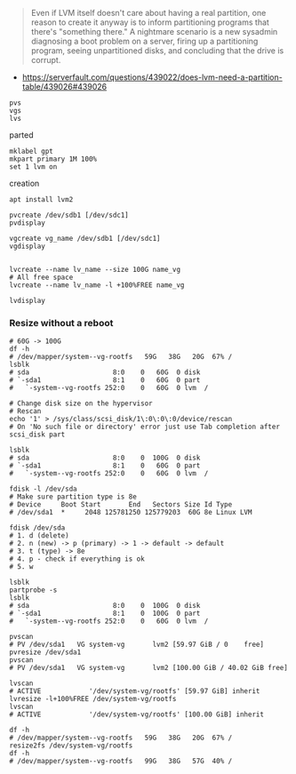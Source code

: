 
> Even if LVM itself doesn't care about having a real partition, one reason to create it anyway
> is to inform partitioning programs that there's "something there."
> A nightmare scenario is a new sysadmin diagnosing a boot problem on a server,
> firing up a partitioning program, seeing unpartitioned disks, and concluding that the drive is corrupt.
* https://serverfault.com/questions/439022/does-lvm-need-a-partition-table/439026#439026

```shell
pvs
vgs
lvs
```

parted
```
mklabel gpt
mkpart primary 1M 100%
set 1 lvm on
```

creation
```shell
apt install lvm2

pvcreate /dev/sdb1 [/dev/sdc1]
pvdisplay

vgcreate vg_name /dev/sdb1 [/dev/sdc1]
vgdisplay


lvcreate --name lv_name --size 100G name_vg
# All free space
lvcreate --name lv_name -l +100%FREE name_vg

lvdisplay
```

### Resize without a reboot
```shell
# 60G -> 100G
df -h
# /dev/mapper/system--vg-rootfs   59G   38G   20G  67% /
lsblk
# sda                     8:0    0   60G  0 disk 
# `-sda1                  8:1    0   60G  0 part 
#   `-system--vg-rootfs 252:0    0   60G  0 lvm  /

# Change disk size on the hypervisor
# Rescan
echo '1' > /sys/class/scsi_disk/1\:0\:0\:0/device/rescan
# On 'No such file or directory' error just use Tab completion after scsi_disk part

lsblk
# sda                     8:0    0  100G  0 disk 
# `-sda1                  8:1    0   60G  0 part 
#   `-system--vg-rootfs 252:0    0   60G  0 lvm  /

fdisk -l /dev/sda
# Make sure partition type is 8e
# Device     Boot Start       End   Sectors Size Id Type
# /dev/sda1  *     2048 125781250 125779203  60G 8e Linux LVM

fdisk /dev/sda
# 1. d (delete)
# 2. n (new) -> p (primary) -> 1 -> default -> default
# 3. t (type) -> 8e
# 4. p - check if everything is ok
# 5. w

lsblk
partprobe -s
lsblk
# sda                     8:0    0  100G  0 disk 
# `-sda1                  8:1    0  100G  0 part 
#   `-system--vg-rootfs 252:0    0   60G  0 lvm  /

pvscan
# PV /dev/sda1   VG system-vg       lvm2 [59.97 GiB / 0    free]
pvresize /dev/sda1
pvscan
# PV /dev/sda1   VG system-vg       lvm2 [100.00 GiB / 40.02 GiB free]

lvscan
# ACTIVE            '/dev/system-vg/rootfs' [59.97 GiB] inherit
lvresize -l+100%FREE /dev/system-vg/rootfs
lvscan
# ACTIVE            '/dev/system-vg/rootfs' [100.00 GiB] inherit

df -h
# /dev/mapper/system--vg-rootfs   59G   38G   20G  67% /
resize2fs /dev/system-vg/rootfs
df -h
# /dev/mapper/system--vg-rootfs   99G   38G   57G  40% /
```
